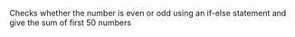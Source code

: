 Checks whether the number is even or odd using an if-else statement and give the sum of first 50 numbers
